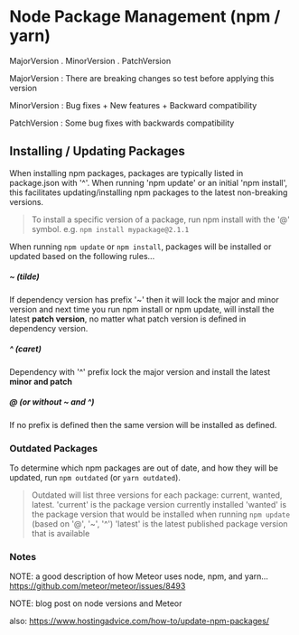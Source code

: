 # Node Package Management (npm / yarn)


MajorVersion . MinorVersion . PatchVersion

MajorVersion : There are breaking changes so test before applying this version

MinorVersion : Bug fixes + New features + Backward compatibility

PatchVersion : Some bug fixes with backwards compatibility

## Installing / Updating Packages 

When installing npm packages, packages are typically listed in package.json with '^'. When running 'npm update' or an initial 'npm install', this facilitates updating/installing npm packages to the latest non-breaking versions.

> To install a specific version of a package, run npm install with the '@' symbol. e.g. `npm install mypackage@2.1.1`

When running `npm update` or `npm install`, packages will be installed or updated based on the following rules...

##### ~ (tilde)
If dependency version has prefix '~' then it will lock the major and minor version and next time you run npm install or npm update, will install the latest __patch version__, no matter what patch version is defined in dependency version.

##### ^ (caret)
Dependency with '^' prefix lock the major version and install the latest __minor and patch__

##### @ (or without ~ and ^)
If no prefix is defined then the same version will be installed as defined.

### Outdated Packages 
To determine which npm packages are out of date, and how they will be updated, run `npm outdated` (or `yarn outdated`).

> Outdated will list three versions for each package: current, wanted, latest.
> 'current' is the package version currently installed
> 'wanted' is the package version that would be installed when running `npm update` (based on '@', '~', '^')
> 'latest' is the latest published package version that is available



### Notes

NOTE: a good description of how Meteor uses node, npm, and yarn...
https://github.com/meteor/meteor/issues/8493

NOTE: blog post on node versions and Meteor 

also: https://www.hostingadvice.com/how-to/update-npm-packages/
